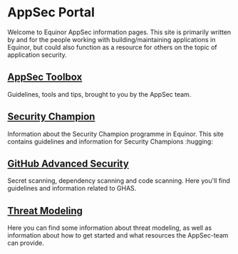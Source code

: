 # AppSec Portal

Welcome to Equinor AppSec information pages. This site is primarily written by and for the people working with building/maintaining applications in Equinor, but could also function as a resource for others on the topic of application security.

## [AppSec Toolbox](toolbox/index.md)

Guidelines, tools and tips, brought to you by the AppSec team.

## [Security Champion](security-champion/index.md)

Information about the Security Champion programme in Equinor. This site contains guidelines and information for Security Champions :hugging:

## [GitHub Advanced Security](toolbox/github-advanced-security/index.md)

Secret scanning, dependency scanning and code scanning. Here you'll find guidelines and information related to GHAS.

## [Threat Modeling](toolbox/threat-modeling/index.md)

Here you can find some information about threat modeling, as well as information about how to get started and what resources the AppSec-team can provide.
